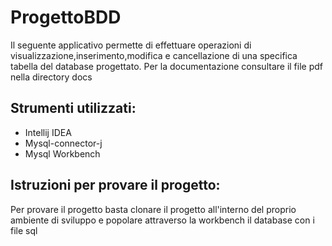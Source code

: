# ProgettoBDD
Il seguente applicativo permette di effettuare operazioni di visualizzazione,inserimento,modifica e cancellazione di una specifica tabella del database progettato.
Per la documentazione consultare il file pdf nella directory docs

## Strumenti utilizzati:
- Intellij IDEA
- Mysql-connector-j
- Mysql Workbench

## Istruzioni per provare il progetto:
Per provare il progetto basta clonare il progetto all'interno del proprio ambiente di sviluppo e popolare attraverso la workbench il database con i file sql
